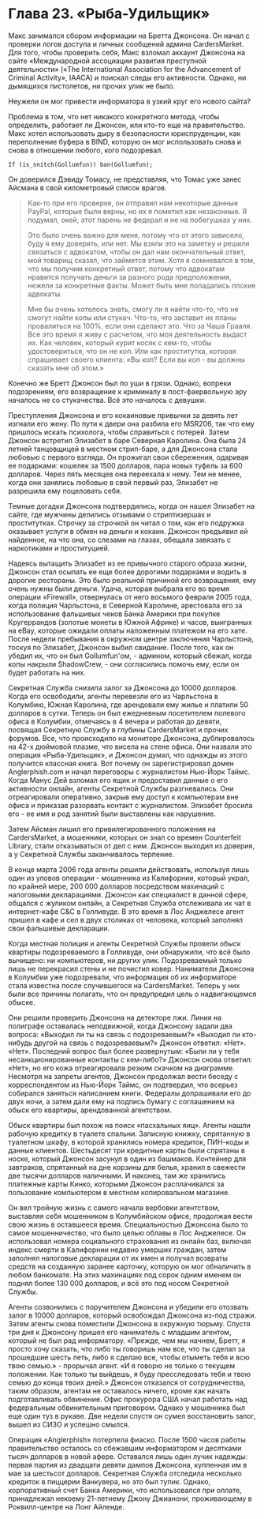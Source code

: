 # Глава 23. «Рыба-Удильщик»

Макс занимался сбором информации на Бретта Джонсона. Он начал с проверки логов доступа и личных сообщений админа CardersMarket. Для того, чтобы проверить себя, Макс взломал аккаунт Джонсона на сайте «Международной ассоциации развития преступной деятельности» («The International Association for the Advancement of Criminal Activity», IAACA) и поискал следы его активности. Однако, ни дымящихся пистолетов, ни прочих улик не было.

Неужели он мог привести информатора в узкий круг его нового сайта?

Проблема в том, что нет никакого конкретного метода, чтобы определить, работает ли Джонсон, или кто-то еще на правительство. Макс хотел использовать дыру в безопасности юриспруденции, как переполнение буфера в BIND, которую он мог использовать снова и снова в отношении любого, кого подозревал.

    If (is_snitch(Gollumfun)) ban(Gollumfun);

Он доверился Дэвиду Томасу, не представляя, что Томас уже занес Айсмана в свой километровый список врагов.

> Как-то при его проверке, он отправил нам некоторые данные PayPal, которые были верны, но их я пометил как незаконные. Я подумал, окей, этот парень не федерал и не на побегушках у них.
>
> Это было очень важно для меня, потому что от этого зависело, буду я ему доверять, или нет. Мы взяли это на заметку и решили связаться с адвокатом, чтобы он дал нам окончательный ответ, мой товарищ сказал, что займется этим. Хотя я сомневался в том, что мы получим конкретный ответ, потому что адвокатам нравится получать деньги за разного рода предположения, нежели за конкретные факты. Может быть мне попадались плохие адвокаты.
>
>Мне бы очень хотелось знать, смогу ли я найти что-то, что не смогут найти копы или стукач. Что-то, что заставит их планы провалиться на 100%, если они сделают это. Что за Чаша Грааля. Все это время я живу с расчетом, что моя деятельность выдаст их. Как человек, который курит косяк с кем-то, чтобы удостовериться, что он не коп. Или как проститутка, которая спрашивает своего клиента: «Вы коп? Если вы коп - вы должны сказать мне об этом.»

Конечно же Бретт Джонсон был по уши в грязи. Однако, вопреки подозрениям, его возвращение к криминалу в пост-фаервольную эру началось не со стукачества. Всё это началось с девушки.

Преступления Джонсона и его кокаиновые привычки за девять лет изгнали его жену. По пути к двери она разбила его MSR206, так что ему пришлось искать психолога, чтобы справиться с потерей. Затем Джонсон встретил Элизабет в баре Северная Каролина. Она была 24 летней танцовщицей в местном стрип-баре, а для Джонсона стала любовью с первого взгляда. Он прожигал свои сбережения, одаривая ее подарками: кошелек за 1500 долларов, пара новых туфель за 600 долларов. Через пять месяцев она переехала к нему. Тем не менее, когда они занялись любовью в свой первый раз, Элизабет не разрешила ему поцеловать себя.

Темные догадки Джонсона подтвердились, когда он нашел Элизабет на сайте, где мужчины делились отзывами о стриптизершах и проститутках. Строчку за строчкой он читал о том, как его подружка оказывает услуги в обмен на деньги и кокаин. Джонсон предъявил ей найденное, на что она, со слезами на глазах, обещала завязать с наркотиками и проституцией.

Надеясь вытащить Элизабет из ее привычного старого образа жизни, Джонсон стал осыпать ее еще более дорогими подарками и водить в дорогие рестораны. Это было реальной причиной его возвращения, ему очень нужны были деньги. Удача, которая выбрала его во время операции «Firewall», отвернулась от него восьмого февраля 2005 года, когда полиция Чарльстона, в Северной Каролине, арестовала его за использование фальшивых чеков Банка Америки при покупке Кругеррандов (золотые монеты в Южной Африке) и часов, выигранных на eBay, которые ожидали оплаты наложенным платежом на его хате. После недели пребывания в окружном центре заключения Чарльстона, тоскуя по Элизабет, Джонсон выбил свидание. После того, как он убедил их, что он был Gollumfun'ом, - админом, который сбежал, когда копы накрыли ShadowCrew, - они согласились помочь ему, если он будет работать на них.

Секретная Служба снизила залог за Джонсона до 10000 долларов. Когда его освободили, агенты перевезли его из Чарльстона в Колумбию, Южная Каролина, где арендовали ему жилье и платили 50 долларов в сутки. Теперь он был ежедневным посетителем полевого офиса в Колумбии, отмечаясь в 4 вечера и работая до девяти, посвящая Секретную Службу в глубины CardersMarket и прочих форумов. Все, что происходило на мониторе Джонсона, дублировалось на 42-х дюймовой плазме, что висела на стене офиса. Они назвали это операция «Рыба-Удильщик», и Джонсон думал, что однажды из этого получится классная книга. Вот почему он зарегистрировал домен Anglerphish.com и начал переговоры с журналистом Нью-Йорк Таймс. Когда Манус Дей взломал его ящик и предоставил данные о его активности онлайн, агенты Секретной Службы разгневались. Они отреагировали оперативно, закрыв ему доступ к компьютерам вне офиса и приказав разорвать контакт с журналистом. Элизабет бросила его - ее имя и род занятий были выставлены как нарушение.

Затем Айсман лишил его привилегированного положения на CardersMarket, а мошенники, которых он знал со времен Counterfeit Library, стали отказываться от дел с ним. Джонсон выходил из доверия, а у Секретной Службы заканчивалось терпение.

В конце марта 2006 года агенты решили действовать, используя лишь один из уловов операции - мошенника из Калифорнии, который  украл, по крайней мере, 200 000 долларов посредством махинаций с налоговыми декларациями. Джонсон как специалист в данной сфере, общался с жуликом онлайн, а Секретная Служба отслеживала их чат в интернет-кафе C&C в Голливуде. В это время в Лос Анджелесе агент пришел в кафе и сел в двух столиках от человека, который заполнял свои фальшивые декларации.

Когда местная полиция и агенты Секретной Службы провели обыск квартиры подозреваемого в Голливуде, они обнаружили, что всё было вычищено: ни компьютеров, ни других улик. Подозреваемый только лишь не перекрасил стены и не почистил ковер. Наниматели Джонсона в Колумбии уже подозревали, что информация об их информаторе стала известна после случившегося на CardersMarket. Теперь у них были все причины полагать, что он предупредил цель о надвигающемся обыске.

Они решили проверить Джонсона на детекторе лжи. Линия на полиграфе оставалась неподвижной, когда Джонсону задали два вопроса: «Выходил ли ты на связь с подозреваевым?» «Выходил ли кто-нибудь другой на связь с подозреваевым?» Джонсон ответил: «Нет». «Нет». Последний вопрос был более развернутым: «Были ли у тебя несанкционированные контакты с кем-либо?» Джонсон снова ответил: «Нет», но его кожа отреагировала резким скачком на диаграмме. Несмотря на запреты агентов, Джонсон продолжал вести беседу с корреспондентом из Нью-Йорк Таймс, он подтвердил, что всерьез собирался заняться написанием книги. Федералы допрашивали его до двух ночи, а затем дали ему на подпись бумагу с соглашением на обыск его квартиры, арендованной агентством.

Обыск квартиры был похож на поиск «пасхальных яиц». Агенты нашли рабочую кредитку в туалете спальни. Записную книжку, спрятанную в туалетном шкафу, в которой хранились номера кредиток, ПИН-коды и данные клиентов. Шестьдесят три кредитные карты были спрятаны в носке, который Джонсон засунул в один из башмаков. Контейнер для завтраков, спрятанный на дне корзины для белья, хранил в свежести две тысячи долларов наличными. И наконец, там же хранились платежные карты Кинко, которыми Джонсон расплачивался за пользование компьютером в местном копировальном магазине.

Он вел тройную жизнь с самого начала вербовки агентством, выставляя себя мошенником в Колумбийском офисе, продолжая вести свою жизнь в оставшееся время. Специальностью Джонсона было то самое мошенничество, что было целью облавы в Лос Анджелесе. Он использовал номера социального страхования из онлайн баз, включая индекс смерти в Калифорнии недавно умерших граждан, затем заполнял налоговые декларации от их имен и получал возвраты средств на созданную заранее карточку, которую он мог обналичить в любом банкомате. На этих махинациях под сорок одним именем он поднял более 130 000 долларов, и всё это под носом Секретной Службы.

Агенты созвонились с поручителем Джонсона и убедили его отозвать залог в 10000 долларов, который освобождал Джонсона из-под стражи. Затем агенты снова поместили Джонсона в окружную тюрьму. Спустя три дня к Джонсону пришел его наниматель с младшим агентом, который не был рад информатору. «Прежде, чем мы начнем, Бретт, я просто хочу сказать, что либо ты говоришь нам все, что ты сделал за прошедшие шесть леть, либо я сделаю все, чтобы отыметь тебя и всю твою семью.» - прорычал агент. «И я говорю не только о текущем положении. Как только ты выйдешь, я буду пресследовать тебя и твою семью до конца твоих дней.» Джонсон отказался от сотрудничества, таким образом, агентам не оставалось ничего, кроме как начать подготавливать обвинение. Офис прокурора США начал работать над федеральным обвинительным приговором. Однако у мошенника был еще один туз в рукаве. Две недели спустя он сумел восстановить залог, вышел из СИЗО и успешно смылся.

Операция «Anglerphish» потерпела фиаско. После 1500 часов работы правительство осталось со сбежавшим информатором и десятками тысяч долларов в новой афере. Оставался лишь один лучик надежды: первая партия из двадцати девяти дампов Джонсона, купленная им в мае за шестьсот долларов. Секретная Служба отследила несколько кредиток в пиццерии Ванкувера, но это был тупик. Однако, корпоративный счет Банка Америки, что использовался при оплате, принадлежал некоему 21-летнему Джону Джианони, проживающему в Роквилл-центре на Лонг Айленде.

